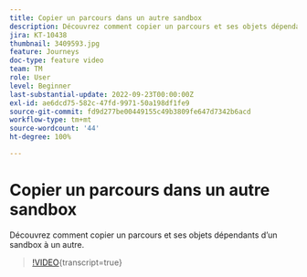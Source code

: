 ```yaml
---
title: Copier un parcours dans un autre sandbox
description: Découvrez comment copier un parcours et ses objets dépendants d’un sandbox à un autre.
jira: KT-10438
thumbnail: 3409593.jpg
feature: Journeys
doc-type: feature video
team: TM
role: User
level: Beginner
last-substantial-update: 2022-09-23T00:00:00Z
exl-id: ae6dcd75-582c-47fd-9971-50a198df1fe9
source-git-commit: fd9d277be00449155c49b3809fe647d7342b6acd
workflow-type: tm+mt
source-wordcount: '44'
ht-degree: 100%

---
```


# Copier un parcours dans un autre sandbox

Découvrez comment copier un parcours et ses objets dépendants d’un sandbox à un autre.

>[!VIDEO](https://video.tv.adobe.com/v/3413053?quality=12&learn=on&captions=fre_fr){transcript=true}
